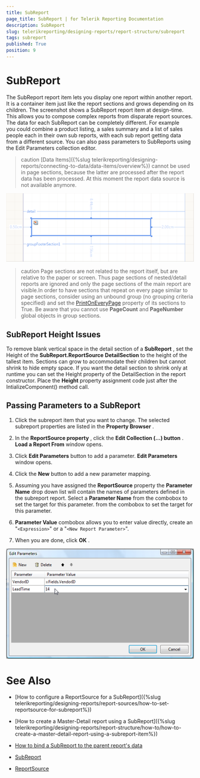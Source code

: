 ```yaml
---
title: SubReport
page_title: SubReport | for Telerik Reporting Documentation
description: SubReport
slug: telerikreporting/designing-reports/report-structure/subreport
tags: subreport
published: True
position: 9
---
```


# SubReport



The SubReport report item lets you display one report within another report. It is a container item just like the report sections and grows depending on its children. The screenshot shows a SubReport report         item at design-time. This allows you to compose complex reports from disparate report sources. The data for each SubReport can be completely different. For example you could combine a product listing, a sales summary and a list of sales people each in their own sub reports, with each sub report getting data from a different source. You can also pass parameters to SubReports using the Edit Parameters collection editor.

>caution [Data Items]({%slug telerikreporting/designing-reports/connecting-to-data/data-items/overview%}) cannot be used in page sections, because the latter are processed            after the report data has been processed. At this moment the report data source is not available anymore.

  

  ![](images/Subreport.png)

>caution Page sections are not related to the report itself, but are relative to the paper or              screen. Thus page sections of nested/detail reports are ignored and only the page sections of the main report             are visible.In order to have sections that repeat on every page similar to page sections, consider using an unbound group              (no grouping criteria specified) and set the  [PrintOnEveryPage](/reporting/api/Telerik.Reporting.GroupSection#Telerik_Reporting_GroupSection_PrintOnEveryPage)               property of its sections to True. Be aware that you cannot use  __PageCount__  and               __PageNumber__  global objects in group sections.

## SubReport Height Issues

To remove blank vertical space in the detail section of a __SubReport__ , set the Height of                the __SubReport.ReportSource__ __DetailSection__  to the height of the              tallest item. Sections can grow to accommodate their children but cannot shrink to hide empty space. If you want the              detail section to shrink only at runtime you can set the Height property of the DetailSection in the report constructor.              Place the __Height__  property assignment code just after the IntializeComponent() method call.

## Passing Parameters to a SubReport

1. Click the subreport item that you want to change.    The selected subreport properties are listed in the __Property Browser__ .

1. In the __ReportSource property__ , click the __Edit Collection (…) button__ .                         __Load a Report From__  window opens.                     

1. Click __Edit Parameters__  button to add a parameter.                          __Edit Parameters__  window opens.                     

1. Click the __New__  button to add a new parameter mapping.                     

1. Assuming you have assigned the __ReportSource__                           property the __Parameter Name__  drop down list will contain the names of parameters defined in the subreport report.                          Select a __Parameter Name__  from the combobox to set the target for this parameter.                          from the combobox to set the target for this parameter.                     

1. __Parameter Value__  combobox allows you to enter value directly, create an "```<Expression>```" or a "```<New Report Parameter>```".                     

1. When you are done, click __OK__ .                     

  

  ![](images/DesignSubReport001.png)

# See Also

 * [How to configure a ReportSource for a SubReport]({%slug telerikreporting/designing-reports/report-sources/how-to-set-reportsource-for-subreport%})

 * [How to create a Master-Detail report using a SubReport]({%slug telerikreporting/designing-reports/report-structure/how-to/how-to-create-a-master-detail-report-using-a-subreport-item%})

 * [How to bind a SubReport to the parent report's data](https://www.telerik.com/support/kb/reporting/details/how-to-bind-sub-report-to-main-report-s-data)

 * [SubReport](/reporting/api/Telerik.Reporting.SubReport) 

 * [ReportSource](/reporting/api/Telerik.Reporting.SubReport#Telerik_Reporting_SubReport_ReportSource) 
